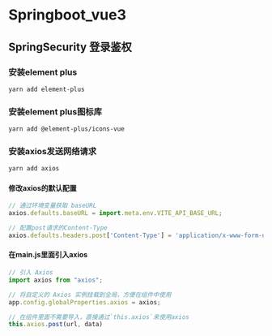 # Springboot_vue3

## SpringSecurity 登录鉴权

### 安装element plus

```sh
yarn add element-plus
```

### 安装element plus图标库

```sh
yarn add @element-plus/icons-vue
```

### 安装axios发送网络请求

```sh
yarn add axios 
```

#### 修改axios的默认配置

```js
// 通过环境变量获取 baseURL
axios.defaults.baseURL = import.meta.env.VITE_API_BASE_URL;

// 配置post请求的Content-Type
axios.defaults.headers.post['Content-Type'] = 'application/x-www-form-urlencoded';
```

#### 在main.js里面引入axios

```js
// 引入 Axios  
import axios from "axios";

// 将自定义的 Axios 实例挂载到全局，方便在组件中使用
app.config.globalProperties.axios = axios;

// 在组件里面不需要导入，直接通过`this.axios`来使用axios
this.axios.post(url, data)
```

